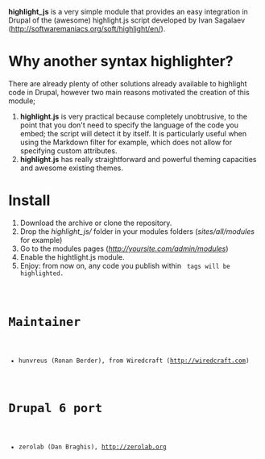 **highlight_js** is a very simple module that provides an easy integration in Drupal of the (awesome) highlight.js script developed by Ivan Sagalaev (http://softwaremaniacs.org/soft/highlight/en/).

# Why another syntax highlighter?

There are already plenty of other solutions already available to highlight code in Drupal, however two main reasons motivated the creation of this module;

1. **highlight.js** is very practical because completely unobtrusive, to the point that you don't need to specify the language of the code you embed; the script will detect it by itself. It is particularly useful when using the Markdown filter for example, which does not allow for specifying custom attributes.
1. **highlight.js** has really straightforward and powerful theming capacities and awesome existing themes.

# Install

1. Download the archive or clone the repository.
1. Drop the *highlight_js/* folder in your modules folders (*sites/all/modules* for example)
1. Go to the modules pages (*http://yoursite.com/admin/modules*)
1. Enable the hightlight.js module.
1. Enjoy: from now on, any code you publish within <code> tags will be highlighted.

# Maintainer

- hunvreus (Ronan Berder), from Wiredcraft (http://wiredcraft.com)

# Drupal 6 port

- zerolab (Dan Braghis), http://zerolab.org